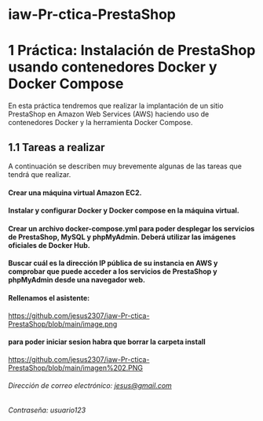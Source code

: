 # iaw-Pr-ctica-PrestaShop
# 1 Práctica: Instalación de PrestaShop usando contenedores Docker y Docker Compose
En esta práctica tendremos que realizar la implantación de un sitio PrestaShop en Amazon Web Services (AWS) haciendo uso de contenedores Docker y la herramienta Docker Compose.

## 1.1 Tareas a realizar
A continuación se describen muy brevemente algunas de las tareas que tendrá que realizar.

#### Crear una máquina virtual Amazon EC2.

#### Instalar y configurar Docker y Docker compose en la máquina virtual.

#### Crear un archivo docker-compose.yml para poder desplegar los servicios de PrestaShop, MySQL y phpMyAdmin. Deberá utilizar las imágenes oficiales de Docker Hub.

#### Buscar cuál es la dirección IP pública de su instancia en AWS y comprobar que puede acceder a los servicios de PrestaShop y phpMyAdmin desde una navegador web.

#### Rellenamos el asistente:
https://github.com/jesus2307/iaw-Pr-ctica-PrestaShop/blob/main/image.png
#### para poder iniciar sesion  habra que borrar la carpeta install
https://github.com/jesus2307/iaw-Pr-ctica-PrestaShop/blob/main/imagen%202.PNG
###### Dirección de correo electrónico:	jesus@gmail.com	 
###### Contraseña:	usuario123
